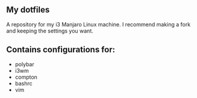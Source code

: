 ## My dotfiles
A repository for my i3 Manjaro Linux machine. I recommend making a fork and keeping the settings you want.

## Contains configurations for:
- polybar
- i3wm
- compton
- bashrc
- vim
